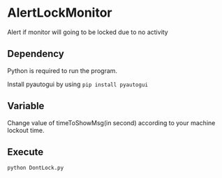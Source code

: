 # AlertLockMonitor
Alert if monitor will going to be locked due to no activity

## Dependency
Python is required to run the program.

Install pyautogui by using `pip install pyautogui`

## Variable
Change value of timeToShowMsg(in second) according to your machine lockout time.

## Execute
`python DontLock.py`
